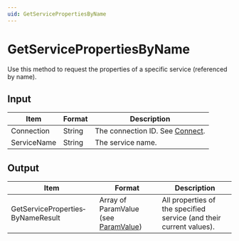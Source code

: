 ```yaml
---
uid: GetServicePropertiesByName
---
```


# GetServicePropertiesByName

Use this method to request the properties of a specific service (referenced by name).

## Input

| Item        | Format | Description                                   |
|-------------|--------|-----------------------------------------------|
| Connection  | String | The connection ID. See [Connect](xref:Connect). |
| ServiceName | String | The service name.                             |

## Output

| Item                              | Format                                                                         | Description                                                         |
|-----------------------------------|--------------------------------------------------------------------------------|---------------------------------------------------------------------|
| GetServiceProperties­ByNameResult | Array of ParamValue (see [ParamValue](xref:ParamValue)) | All properties of the specified service (and their current values). |

